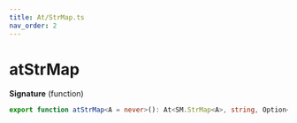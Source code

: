 ```yaml
---
title: At/StrMap.ts
nav_order: 2
---
```


# atStrMap

**Signature** (function)

```ts
export function atStrMap<A = never>(): At<SM.StrMap<A>, string, Option<A>> { ... }
```
